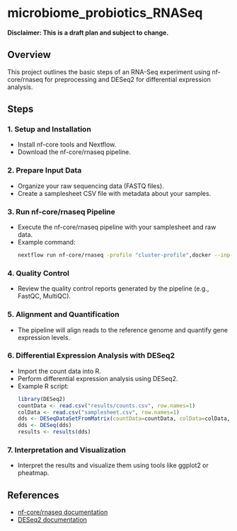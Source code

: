 # microbiome_probiotics_RNASeq

**Disclaimer: This is a draft plan and subject to change.**

## Overview
This project outlines the basic steps of an RNA-Seq experiment using nf-core/rnaseq for preprocessing and DESeq2 for differential expression analysis.

## Steps

### 1. Setup and Installation
- Install nf-core tools and Nextflow.
- Download the nf-core/rnaseq pipeline.

### 2. Prepare Input Data
- Organize your raw sequencing data (FASTQ files).
- Create a samplesheet CSV file with metadata about your samples.

### 3. Run nf-core/rnaseq Pipeline
- Execute the nf-core/rnaseq pipeline with your samplesheet and raw data.
- Example command:
  ```bash
  nextflow run nf-core/rnaseq -profile "cluster-profile",docker --input samplesheet.csv --outdir results
  ```

### 4. Quality Control
- Review the quality control reports generated by the pipeline (e.g., FastQC, MultiQC).

### 5. Alignment and Quantification
- The pipeline will align reads to the reference genome and quantify gene expression levels.

### 6. Differential Expression Analysis with DESeq2
- Import the count data into R.
- Perform differential expression analysis using DESeq2.
- Example R script:
  ```R
  library(DESeq2)
  countData <- read.csv("results/counts.csv", row.names=1)
  colData <- read.csv("samplesheet.csv", row.names=1)
  dds <- DESeqDataSetFromMatrix(countData=countData, colData=colData, design=~condition)
  dds <- DESeq(dds)
  results <- results(dds)
  ```

### 7. Interpretation and Visualization
- Interpret the results and visualize them using tools like ggplot2 or pheatmap.

## References
- [nf-core/rnaseq documentation](https://nf-co.re/rnaseq)
- [DESeq2 documentation](https://bioconductor.org/packages/release/bioc/html/DESeq2.html)
